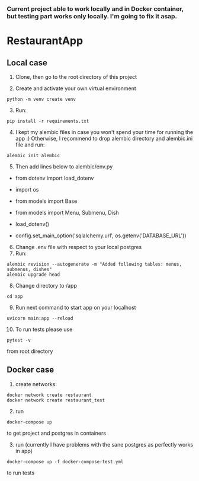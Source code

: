 ### Current project able to work locally and in Docker container, but testing part works only locally. I'm going to fix it asap.

# RestaurantApp

## Local case
1) Clone, then go to the root directory of this project

2) Create and activate your own virtual environment
```commandline
python -m venv create venv

```
3) Run:
```
pip install -r requirements.txt 
```

4) I kept my alembic files in case you won't spend your time for running the app :)
Otherwise, I recommend to drop alembic directory and alembic.ini file and run:

```
alembic init alembic
```
5) Then add lines below to alembic/env.py 

* from dotenv import load_dotenv

* import os

* from models import Base

* from models import Menu, Submenu, Dish

* load_dotenv()

* config.set_main_option('sqlalchemy.url', os.getenv('DATABASE_URL'))

6) Change .env file with respect to your local postgres
7) Run:
```
alembic revision --autogenerate -m "Added following tables: menus, submenus, dishes"
alembic upgrade head
```
8) Change directory to /app
```commandline
cd app
```
9) Run next command to start app on your localhost
```commandline
uvicorn main:app --reload
```
10) To run tests please use
```commandline
pytest -v 
```
from root directory

## Docker case

1) create networks:
``` 
docker network create restaurant
docker network create restaurant_test
```
2) run 
```commandline
docker-compose up
```
to get project and postgres in containers

3) run (currently I have problems with the sane postgres as perfectly works in app)
```commandline
docker-compose up -f docker-compose-test.yml
```
to run tests 
